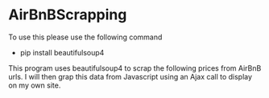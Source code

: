 # AirBnBScrapping

To use this please use the following command
  - pip install beautifulsoup4
 
This program uses beautifulsoup4 to scrap the following prices from AirBnB urls.
I will then grap this data from Javascript using an Ajax call to display on my own site.
